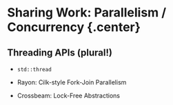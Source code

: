 # Sharing Work: Parallelism / Concurrency {.center}

## Threading APIs (plural!)

 * `std::thread`

 * Rayon: Cilk-style Fork-Join Parallelism

 * Crossbeam: Lock-Free Abstractions
